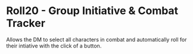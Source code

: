 # Roll20 - Group Initiative & Combat Tracker 
Allows the DM to select all characters in combat and automatically roll for their intiative with the click of a button.
